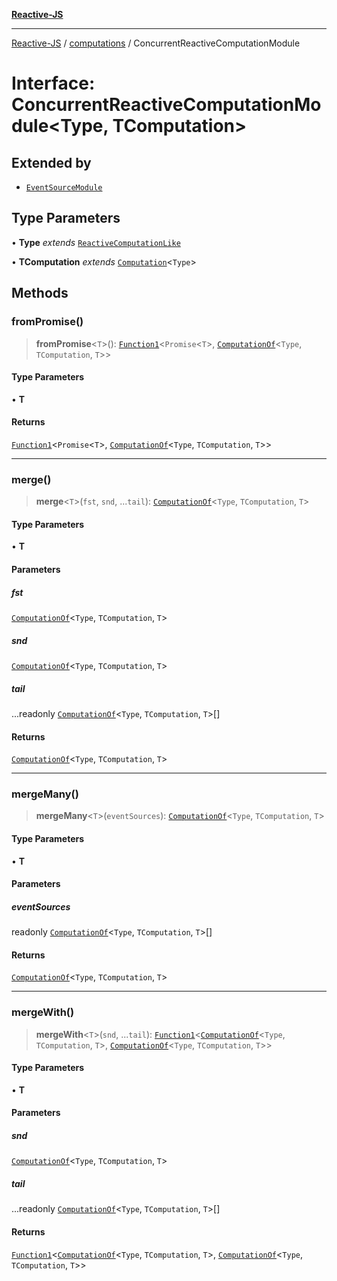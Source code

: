 [**Reactive-JS**](../../README.md)

***

[Reactive-JS](../../README.md) / [computations](../README.md) / ConcurrentReactiveComputationModule

# Interface: ConcurrentReactiveComputationModule\<Type, TComputation\>

## Extended by

- [`EventSourceModule`](../../events/EventSource/interfaces/EventSourceModule.md)

## Type Parameters

• **Type** *extends* [`ReactiveComputationLike`](ReactiveComputationLike.md)

• **TComputation** *extends* [`Computation`](Computation.md)\<`Type`\>

## Methods

### fromPromise()

> **fromPromise**\<`T`\>(): [`Function1`](../../functions/type-aliases/Function1.md)\<`Promise`\<`T`\>, [`ComputationOf`](../type-aliases/ComputationOf.md)\<`Type`, `TComputation`, `T`\>\>

#### Type Parameters

• **T**

#### Returns

[`Function1`](../../functions/type-aliases/Function1.md)\<`Promise`\<`T`\>, [`ComputationOf`](../type-aliases/ComputationOf.md)\<`Type`, `TComputation`, `T`\>\>

***

### merge()

> **merge**\<`T`\>(`fst`, `snd`, ...`tail`): [`ComputationOf`](../type-aliases/ComputationOf.md)\<`Type`, `TComputation`, `T`\>

#### Type Parameters

• **T**

#### Parameters

##### fst

[`ComputationOf`](../type-aliases/ComputationOf.md)\<`Type`, `TComputation`, `T`\>

##### snd

[`ComputationOf`](../type-aliases/ComputationOf.md)\<`Type`, `TComputation`, `T`\>

##### tail

...readonly [`ComputationOf`](../type-aliases/ComputationOf.md)\<`Type`, `TComputation`, `T`\>[]

#### Returns

[`ComputationOf`](../type-aliases/ComputationOf.md)\<`Type`, `TComputation`, `T`\>

***

### mergeMany()

> **mergeMany**\<`T`\>(`eventSources`): [`ComputationOf`](../type-aliases/ComputationOf.md)\<`Type`, `TComputation`, `T`\>

#### Type Parameters

• **T**

#### Parameters

##### eventSources

readonly [`ComputationOf`](../type-aliases/ComputationOf.md)\<`Type`, `TComputation`, `T`\>[]

#### Returns

[`ComputationOf`](../type-aliases/ComputationOf.md)\<`Type`, `TComputation`, `T`\>

***

### mergeWith()

> **mergeWith**\<`T`\>(`snd`, ...`tail`): [`Function1`](../../functions/type-aliases/Function1.md)\<[`ComputationOf`](../type-aliases/ComputationOf.md)\<`Type`, `TComputation`, `T`\>, [`ComputationOf`](../type-aliases/ComputationOf.md)\<`Type`, `TComputation`, `T`\>\>

#### Type Parameters

• **T**

#### Parameters

##### snd

[`ComputationOf`](../type-aliases/ComputationOf.md)\<`Type`, `TComputation`, `T`\>

##### tail

...readonly [`ComputationOf`](../type-aliases/ComputationOf.md)\<`Type`, `TComputation`, `T`\>[]

#### Returns

[`Function1`](../../functions/type-aliases/Function1.md)\<[`ComputationOf`](../type-aliases/ComputationOf.md)\<`Type`, `TComputation`, `T`\>, [`ComputationOf`](../type-aliases/ComputationOf.md)\<`Type`, `TComputation`, `T`\>\>
